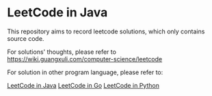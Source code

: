 # LeetCode in Java

This repository aims to record leetcode solutions, which only contains source code. 

For solutions' thoughts, please refer to https://wiki.guangxuli.com/computer-science/leetcode

For solution in other program language, please refer to:

[LeetCode in Java](https://github.com/guangxu-li/leetcode-in-java)
[LeetCode in Go](https://github.com/guangxu-li/leetcode-in-go)
[LeetCode in Python](https://github.com/guangxu-li/leetcode-in-python)
